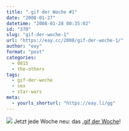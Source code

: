 ```yaml
---
title: ".gif der Woche #1"
date: "2008-01-27"
datetime: "2008-01-28 00:35:02"
id: "370"
slug: "gif-der-woche-1"
url: "https://eay.cc/2008/gif-der-woche-1/"
author: "eay"
format: "post"
categories:
  - 0815
  - the-others
tags:
  - gif-der-woche
  - sex
  - star-wars
meta:
  - yourls_shorturl: "https://eay.li/gg"
---
```


![](/uploads/2008/stormtrooper.gif) Jetzt jede Woche neu: das [.gif der Woche](//eay.cc/tag/gif-der-woche/)!
